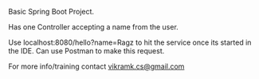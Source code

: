 Basic Spring Boot Project.

Has one Controller accepting a name from the user.

Use localhost:8080/hello?name=Ragz to hit the service once its started in the IDE. Can use Postman to make this request.

For more info/training contact vikramk.cs@gmail.com
